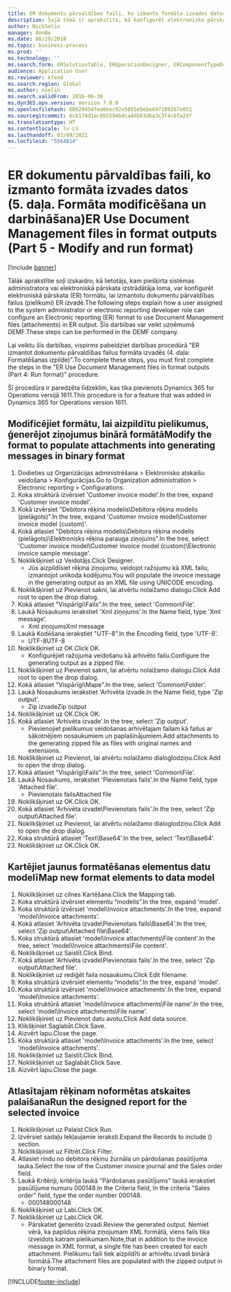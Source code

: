 ```yaml
---
title: ER dokumentu pārvaldības faili, ko izmanto formāta izvades datos (5. daļa. Formāta modificēšana un darbināšana)
description: Šajā tēmā ir aprakstīts, kā konfigurēt elektronisko pārskatu (ER) formātu dokumentu pārvaldības failu (pielikumu) izmantošanai ER izvadē. (5. daļa)
author: NickSelin
manager: AnnBe
ms.date: 08/29/2018
ms.topic: business-process
ms.prod: ''
ms.technology: ''
ms.search.form: ERSolutionTable, EROperationDesigner, ERComponentTypeDropDialog, ERExpressionDesignerFormula, SysQueryForm
audience: Application User
ms.reviewer: kfend
ms.search.region: Global
ms.author: nselin
ms.search.validFrom: 2016-06-30
ms.dyn365.ops.version: Version 7.0.0
ms.openlocfilehash: 6062945dfea0eec02e5055e9ebe697189267e051
ms.sourcegitcommit: 6cb174d1ec8b55946dca4db03d6a3c3f4c6fa2df
ms.translationtype: HT
ms.contentlocale: lv-LV
ms.lasthandoff: 03/09/2021
ms.locfileid: "5564814"
---
```

# <a name="er-use-document-management-files-in-format-outputs-part-5---modify-and-run-format"></a><span data-ttu-id="e60a1-104">ER dokumentu pārvaldības faili, ko izmanto formāta izvades datos (5. daļa. Formāta modificēšana un darbināšana)</span><span class="sxs-lookup"><span data-stu-id="e60a1-104">ER Use Document Management files in format outputs (Part 5 - Modify and run format)</span></span>

[!include [banner](../../includes/banner.md)]

<span data-ttu-id="e60a1-105">Tālāk aprakstītie soļi izskaidro, kā lietotājs, kam piešķirta sistēmas administratora vai elektroniskā pārskata izstrādātāja loma, var konfigurēt elektroniskā pārskata (ER) formātu, lai izmantotu dokumentu pārvaldības failus (pielikumi) ER izvadē.</span><span class="sxs-lookup"><span data-stu-id="e60a1-105">The following steps explain how a user assigned to the system administrator or electronic reporting developer role can configure an Electronic reporting (ER) format to use Document Management files (attachments) in ER output.</span></span> <span data-ttu-id="e60a1-106">Šīs darbības var veikt uzņēmumā DEMF.</span><span class="sxs-lookup"><span data-stu-id="e60a1-106">These steps can be performed in the DEMF company.</span></span>

<span data-ttu-id="e60a1-107">Lai veiktu šīs darbības, vispirms pabeidziet darbības procedūrā "ER izmantot dokumentu pārvaldības failus formāta izvadēs (4. daļa: Formatēšanas izpilde)".</span><span class="sxs-lookup"><span data-stu-id="e60a1-107">To complete these steps, you must first complete the steps in the "ER Use Document Management files in format outputs (Part 4: Run format)" procedure.</span></span>

<span data-ttu-id="e60a1-108">Šī procedūra ir paredzēta līdzeklim, kas tika pievienots Dynamics 365 for Operations versijā 1611.</span><span class="sxs-lookup"><span data-stu-id="e60a1-108">This procedure is for a feature that was added in Dynamics 365 for Operations version 1611.</span></span>


## <a name="modify-the-format-to-populate-attachments-into-generating-messages-in-binary-format"></a><span data-ttu-id="e60a1-109">Modificējiet formātu, lai aizpildītu pielikumus, ģenerējot ziņojumus binārā formātā</span><span class="sxs-lookup"><span data-stu-id="e60a1-109">Modify the format to populate attachments into generating messages in binary format</span></span>
1. <span data-ttu-id="e60a1-110">Dodieties uz Organizācijas administrēšana > Elektronisko atskaišu veidošana > Konfigurācijas.</span><span class="sxs-lookup"><span data-stu-id="e60a1-110">Go to Organization administration > Electronic reporting > Configurations.</span></span>
2. <span data-ttu-id="e60a1-111">Koka struktūrā izvērsiet 'Customer invoice model'.</span><span class="sxs-lookup"><span data-stu-id="e60a1-111">In the tree, expand 'Customer invoice model'.</span></span>
3. <span data-ttu-id="e60a1-112">Kokā izvērsiet "Debitora rēķina modelis\Debitora rēķina modelis (pielāgots)".</span><span class="sxs-lookup"><span data-stu-id="e60a1-112">In the tree, expand 'Customer invoice model\Customer invoice model (custom)'.</span></span>
4. <span data-ttu-id="e60a1-113">Kokā atlasiet "Debitora rēķina modelis\Debitora rēķina modelis (pielāgots)\Elektronisks rēķina parauga ziņojums".</span><span class="sxs-lookup"><span data-stu-id="e60a1-113">In the tree, select 'Customer invoice model\Customer invoice model (custom)\Electronic invoice sample message'.</span></span>
5. <span data-ttu-id="e60a1-114">Noklikšķiniet uz Veidotājs.</span><span class="sxs-lookup"><span data-stu-id="e60a1-114">Click Designer.</span></span>
    * <span data-ttu-id="e60a1-115">Jūs aizpildīsiet rēķina ziņojumu, veidojot ražojumu kā XML failu, izmantojot unikoda kodējumu.</span><span class="sxs-lookup"><span data-stu-id="e60a1-115">You will populate the invoice message in the generating output as an XML file using UNICODE encoding.</span></span>  
6. <span data-ttu-id="e60a1-116">Noklikšķiniet uz Pievienot sakni, lai atvērtu nolaižamo dialogu.</span><span class="sxs-lookup"><span data-stu-id="e60a1-116">Click Add root to open the drop dialog.</span></span>
7. <span data-ttu-id="e60a1-117">Kokā atlasiet "Vispārīgi\Fails".</span><span class="sxs-lookup"><span data-stu-id="e60a1-117">In the tree, select 'Common\File'.</span></span>
8. <span data-ttu-id="e60a1-118">Laukā Nosaukums ierakstiet 'Xml ziņojums'.</span><span class="sxs-lookup"><span data-stu-id="e60a1-118">In the Name field, type 'Xml message'.</span></span>
    * <span data-ttu-id="e60a1-119">Xml ziņojums</span><span class="sxs-lookup"><span data-stu-id="e60a1-119">Xml message</span></span>  
9. <span data-ttu-id="e60a1-120">Laukā Kodēšana ierakstiet "UTF-8".</span><span class="sxs-lookup"><span data-stu-id="e60a1-120">In the Encoding field, type 'UTF-8'.</span></span>
    * <span data-ttu-id="e60a1-121">UTF-8</span><span class="sxs-lookup"><span data-stu-id="e60a1-121">UTF-8</span></span>  
10. <span data-ttu-id="e60a1-122">Noklikšķiniet uz OK.</span><span class="sxs-lookup"><span data-stu-id="e60a1-122">Click OK.</span></span>
    * <span data-ttu-id="e60a1-123">Konfigurējiet ražojuma veidošanu kā arhivēto failu.</span><span class="sxs-lookup"><span data-stu-id="e60a1-123">Configure the generating output as a zipped file.</span></span>  
11. <span data-ttu-id="e60a1-124">Noklikšķiniet uz Pievienot sakni, lai atvērtu nolaižamo dialogu.</span><span class="sxs-lookup"><span data-stu-id="e60a1-124">Click Add root to open the drop dialog.</span></span>
12. <span data-ttu-id="e60a1-125">Kokā atlasiet "Vispārīgi\Mape".</span><span class="sxs-lookup"><span data-stu-id="e60a1-125">In the tree, select 'Common\Folder'.</span></span>
13. <span data-ttu-id="e60a1-126">Laukā Nosaukums ierakstiet 'Arhivēta izvade.</span><span class="sxs-lookup"><span data-stu-id="e60a1-126">In the Name field, type 'Zip output'.</span></span>
    * <span data-ttu-id="e60a1-127">Zip izvade</span><span class="sxs-lookup"><span data-stu-id="e60a1-127">Zip output</span></span>  
14. <span data-ttu-id="e60a1-128">Noklikšķiniet uz OK.</span><span class="sxs-lookup"><span data-stu-id="e60a1-128">Click OK.</span></span>
15. <span data-ttu-id="e60a1-129">Kokā atlasiet 'Arhivēta izvade'.</span><span class="sxs-lookup"><span data-stu-id="e60a1-129">In the tree, select 'Zip output'.</span></span>
    * <span data-ttu-id="e60a1-130">Pievienojiet pielikumus veidošanas arhivētajam failam kā failus ar sākotnējiem nosaukumiem un paplašinājumiem.</span><span class="sxs-lookup"><span data-stu-id="e60a1-130">Add attachments to the generating zipped file as files with original names and extensions.</span></span>  
16. <span data-ttu-id="e60a1-131">Noklikšķiniet uz Pievienot, lai atvērtu nolaižamo dialoglodziņu.</span><span class="sxs-lookup"><span data-stu-id="e60a1-131">Click Add to open the drop dialog.</span></span>
17. <span data-ttu-id="e60a1-132">Kokā atlasiet "Vispārīgi\Fails".</span><span class="sxs-lookup"><span data-stu-id="e60a1-132">In the tree, select 'Common\File'.</span></span>
18. <span data-ttu-id="e60a1-133">Laukā Nosaukums, ierakstiet 'Pievienotais fails'.</span><span class="sxs-lookup"><span data-stu-id="e60a1-133">In the Name field, type 'Attached file'.</span></span>
    * <span data-ttu-id="e60a1-134">Pievienotais fails</span><span class="sxs-lookup"><span data-stu-id="e60a1-134">Attached file</span></span>  
19. <span data-ttu-id="e60a1-135">Noklikšķiniet uz OK.</span><span class="sxs-lookup"><span data-stu-id="e60a1-135">Click OK.</span></span>
20. <span data-ttu-id="e60a1-136">Kokā atlasiet 'Arhivēta izvade\Pievienotais fails'.</span><span class="sxs-lookup"><span data-stu-id="e60a1-136">In the tree, select 'Zip output\Attached file'.</span></span>
21. <span data-ttu-id="e60a1-137">Noklikšķiniet uz Pievienot, lai atvērtu nolaižamo dialoglodziņu.</span><span class="sxs-lookup"><span data-stu-id="e60a1-137">Click Add to open the drop dialog.</span></span>
22. <span data-ttu-id="e60a1-138">Koka struktūrā atlasiet 'Text\Base64'.</span><span class="sxs-lookup"><span data-stu-id="e60a1-138">In the tree, select 'Text\Base64'.</span></span>
23. <span data-ttu-id="e60a1-139">Noklikšķiniet uz OK.</span><span class="sxs-lookup"><span data-stu-id="e60a1-139">Click OK.</span></span>

## <a name="map-new-format-elements-to-data-model"></a><span data-ttu-id="e60a1-140">Kartējiet jaunus formatēšanas elementus datu modelī</span><span class="sxs-lookup"><span data-stu-id="e60a1-140">Map new format elements to data model</span></span>
1. <span data-ttu-id="e60a1-141">Noklikšķiniet uz cilnes Kartēšana.</span><span class="sxs-lookup"><span data-stu-id="e60a1-141">Click the Mapping tab.</span></span>
2. <span data-ttu-id="e60a1-142">Koka struktūrā izvērsiet elementu “modelis”.</span><span class="sxs-lookup"><span data-stu-id="e60a1-142">In the tree, expand 'model'.</span></span>
3. <span data-ttu-id="e60a1-143">Koka struktūrā izvērsiet 'model\Invoice attachments'.</span><span class="sxs-lookup"><span data-stu-id="e60a1-143">In the tree, expand 'model\Invoice attachments'.</span></span>
4. <span data-ttu-id="e60a1-144">Kokā atlasiet 'Arhivēta izvade\Pievienotais fails\Base64'.</span><span class="sxs-lookup"><span data-stu-id="e60a1-144">In the tree, select 'Zip output\Attached file\Base64'.</span></span>
5. <span data-ttu-id="e60a1-145">Koka struktūrā atlasiet 'model\Invoice attachments\File content'.</span><span class="sxs-lookup"><span data-stu-id="e60a1-145">In the tree, select 'model\Invoice attachments\File content'.</span></span>
6. <span data-ttu-id="e60a1-146">Noklikšķiniet uz Saistīt.</span><span class="sxs-lookup"><span data-stu-id="e60a1-146">Click Bind.</span></span>
7. <span data-ttu-id="e60a1-147">Kokā atlasiet 'Arhivēta izvade\Pievienotais fails'.</span><span class="sxs-lookup"><span data-stu-id="e60a1-147">In the tree, select 'Zip output\Attached file'.</span></span>
8. <span data-ttu-id="e60a1-148">Noklikšķiniet uz rediģēt faila nosaukumu.</span><span class="sxs-lookup"><span data-stu-id="e60a1-148">Click Edit filename.</span></span>
9. <span data-ttu-id="e60a1-149">Koka struktūrā izvērsiet elementu “modelis”.</span><span class="sxs-lookup"><span data-stu-id="e60a1-149">In the tree, expand 'model'.</span></span>
10. <span data-ttu-id="e60a1-150">Koka struktūrā izvērsiet 'model\Invoice attachments'.</span><span class="sxs-lookup"><span data-stu-id="e60a1-150">In the tree, expand 'model\Invoice attachments'.</span></span>
11. <span data-ttu-id="e60a1-151">Koka struktūrā atlasiet 'model\Invoice attachments\File name'.</span><span class="sxs-lookup"><span data-stu-id="e60a1-151">In the tree, select 'model\Invoice attachments\File name'.</span></span>
12. <span data-ttu-id="e60a1-152">Noklikšķiniet uz Pievienot datu avotu.</span><span class="sxs-lookup"><span data-stu-id="e60a1-152">Click Add data source.</span></span>
13. <span data-ttu-id="e60a1-153">Klikšķiniet Saglabāt.</span><span class="sxs-lookup"><span data-stu-id="e60a1-153">Click Save.</span></span>
14. <span data-ttu-id="e60a1-154">Aizvērt lapu.</span><span class="sxs-lookup"><span data-stu-id="e60a1-154">Close the page.</span></span>
15. <span data-ttu-id="e60a1-155">Koka struktūrā atlasiet 'model\Invoice attachments'.</span><span class="sxs-lookup"><span data-stu-id="e60a1-155">In the tree, select 'model\Invoice attachments'.</span></span>
16. <span data-ttu-id="e60a1-156">Noklikšķiniet uz Saistīt.</span><span class="sxs-lookup"><span data-stu-id="e60a1-156">Click Bind.</span></span>
17. <span data-ttu-id="e60a1-157">Noklikšķiniet uz Saglabāt.</span><span class="sxs-lookup"><span data-stu-id="e60a1-157">Click Save.</span></span>
18. <span data-ttu-id="e60a1-158">Aizvērt lapu.</span><span class="sxs-lookup"><span data-stu-id="e60a1-158">Close the page.</span></span>

## <a name="run-the-designed-report-for-the-selected-invoice"></a><span data-ttu-id="e60a1-159">Atlasītajam rēķinam noformētas atskaites palaišana</span><span class="sxs-lookup"><span data-stu-id="e60a1-159">Run the designed report for the selected invoice</span></span>
1. <span data-ttu-id="e60a1-160">Noklikšķiniet uz Palaist.</span><span class="sxs-lookup"><span data-stu-id="e60a1-160">Click Run.</span></span>
2. <span data-ttu-id="e60a1-161">Izvērsiet sadaļu Iekļaujamie ieraksti.</span><span class="sxs-lookup"><span data-stu-id="e60a1-161">Expand the Records to include () section.</span></span>
3. <span data-ttu-id="e60a1-162">Noklikšķiniet uz Filtrēt.</span><span class="sxs-lookup"><span data-stu-id="e60a1-162">Click Filter.</span></span>
4. <span data-ttu-id="e60a1-163">Atlasiet rindu no debitora rēķinu žurnāla un pārdošanas pasūtījuma lauka.</span><span class="sxs-lookup"><span data-stu-id="e60a1-163">Select the row of the Customer invoice journal and the Sales order field.</span></span>
5. <span data-ttu-id="e60a1-164">Laukā Kritēriji, kritērija laukā "Pārdošanas pasūtījums" laukā ierakstiet pasūtījuma numuru 000148.</span><span class="sxs-lookup"><span data-stu-id="e60a1-164">In the Criteria field, In the criteria "Sales order" field, type the order number 000148.</span></span>
    * <span data-ttu-id="e60a1-165">000148</span><span class="sxs-lookup"><span data-stu-id="e60a1-165">000148</span></span>  
6. <span data-ttu-id="e60a1-166">Noklikšķiniet uz Labi.</span><span class="sxs-lookup"><span data-stu-id="e60a1-166">Click OK.</span></span>
7. <span data-ttu-id="e60a1-167">Noklikšķiniet uz Labi.</span><span class="sxs-lookup"><span data-stu-id="e60a1-167">Click OK.</span></span>
    * <span data-ttu-id="e60a1-168">Pārskatiet ģenerēto izvadi.</span><span class="sxs-lookup"><span data-stu-id="e60a1-168">Review the generated output.</span></span> <span data-ttu-id="e60a1-169">Ņemiet vērā, ka papildus rēķina ziņojumam XML formātā, viens fails tika izveidots katram pielikumam.</span><span class="sxs-lookup"><span data-stu-id="e60a1-169">Note,that in addition to the invoice message in XML format, a single file has been created for each attachment.</span></span> <span data-ttu-id="e60a1-170">Pielikumu faili tiek aizpildīti ar arhivētu izvadi binārā formātā.</span><span class="sxs-lookup"><span data-stu-id="e60a1-170">The attachment files are populated with the zipped output in binary format.</span></span>  



[!INCLUDE[footer-include](../../../../includes/footer-banner.md)]